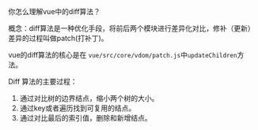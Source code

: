 你怎么理解vue中的diff算法？

概念：diff算法是一种优化手段，将前后两个模块进行差异化对比，修补（更新）差异的过程叫做patch(打补丁)。

vue的diff算法的核心是在 `vue/src/core/vdom/patch.js`中`updateChildren`方法。

Diff 算法的主要过程：

1. 通过对比树的边界结点，缩小两个树的大小。
2. 通过key或者遍历找到可复用的结点。
3. 通过对比最后的索引值，删除和新增结点。
